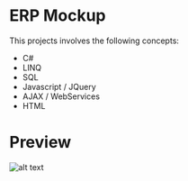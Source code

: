 # ERP Mockup

This projects involves the following concepts:
+ C#
+ LINQ
+ SQL
+ Javascript / JQuery
+ AJAX / WebServices
+ HTML

# Preview
![alt text](http://i.imgur.com/lMyBuc8.png?1 "Dashboard")
